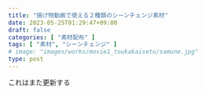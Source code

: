 ```yaml
---
title: "揚げ物動画で使える２種類のシーンチェンジ素材"
date: 2023-05-25T01:29:47+09:00
draft: false
categories: [ "素材配布" ]
tags: [ "素材", "シーンチェンジ" ]
# image: "images/works/movie1_toukakaisetu/samune.jpg"
type: post
---
```


これはまた更新する